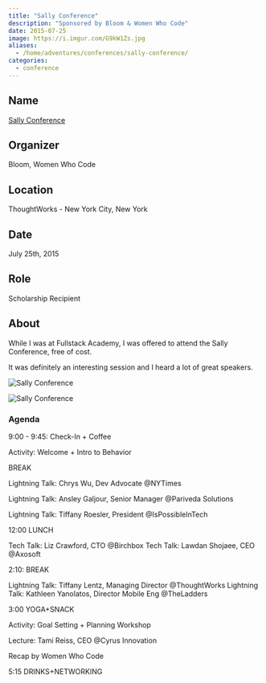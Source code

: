 ```yaml
---
title: "Sally Conference"
description: "Sponsored by Bloom & Women Who Code"
date: 2015-07-25
image: https://i.imgur.com/G9kW1Zs.jpg
aliases:
  - /home/adventures/conferences/sally-conference/
categories:
  - conference
---
```


## Name

[Sally Conference](https://www.thesallyconference.com/ "Sally Conference")

## Organizer

Bloom, Women Who Code

## Location

ThoughtWorks - New York City, New York

## Date

July 25th, 2015

## Role

Scholarship Recipient

## About

While I was at Fullstack Academy, I was offered to attend the Sally Conference, free of cost.

It was definitely an interesting session and I heard a lot of great speakers.

![Sally Conference](https://lh3.googleusercontent.com/7lTjit6KjNrRy81Bw9_QglkUcAdWOvx-2JKs1L3KsMuzqh5lJ45fEcRWDNvkv_Xj8tdQkuY5DPUCllDy7uJAeCoeWY_vFO7KwH5_MCAbJ37qf-u-FwOvzUypyIDzEdp19kWPhwQVB9eJu0yinqo8Q5-55n-bw15LHzM12VAl_aM75wwGolKZn-WPmoA5Td1URyp-uNVHN5mNuiuTJtQcvxWUg-QjLRB1IMrsB9625x4znhaEcf8mZhkV1kJJHLatxfGv_qbgUXmmwazk3QhyJ7factf4FlfdclGsX4lN-hIjxo1GVslwsrBO98OdMu9OK2mC0jKSavRhTifgVONAYggqvxwp9nHeK8z5py6VtEGZwj3Ci21GwSro1nLIgA7x0C2KCzf7Lr4uPYUiIHj0C6nBUdIAPiFqGGLh2g_BXD0Izi8pjtk4OOIAo9_Y3e6_0n32AfbnsqWFbJdtDzj43rFW2TX_QHgVX8-CTCjbc2w5yuH3ig103kWCgALg7EWfy2hoa8pg0d8qeNK6GboHjcWK9pYS3Q8GpEqGd27zQ1L0bGGCRWcGnG7gpFzn5b-7VtCRVLHkOGs5LXJyNoLiKsjy4HVdG5t2fn-fj_cNBkfNon-Q4pfbG_x-iN8WPa5S=w727-h969-no)

![Sally Conference](https://lh3.googleusercontent.com/Mc73HaM8CVbP1uRIA0bQ_0lew-r6wR9dVEjIq_e-fKPUF24w548uUIgVTvLCNUS9So-yzqqpNvylFlu2kxYo-Xf4JC2Eh2SQR5shK3huGqroX2XrJ-Y29SenNPzhNfsNwiFPyrNBMQHBLT-HZIL7_pM2yfpgTs8BQFthRg11GK3xQzvzoLSayJhSPLO01D-bY9BTF0qsIQ3L3eeO1uUqIUkGcnVRjBp6axBpSlzfZqyf3jfU5Xy18ai9UYQy-vnrFJ7Kib43sKuw8OaQDPfJ8bPh-660A5oEznVsKN_IjSHDBdj9iKEjXst9bUkZThknY9Sk0Vdrw5pfZNvc3wHKSoMBR93frKfKNThBJIG-osJ0ghUSETWOt4-FWN2qsIpVwUzJPWcH2boPwU1_PZP8OTkUBg7p-11oblwWl5qoCHtqx9weBMFgWxn5ZyisiVUCvMrGtxyAaV21S-20T61f_HZ4gZ1wJvcms33MdiMctT-DOK5NSiVa4NAkg3Hi4vewBe-JrhOpPYI8iFQawvTKEJ8Ss-oNFZr7u8d2VKhj5hQb4BvPDGRhjPpHksXedmNvtmDjeQ_ZvtQ1A1M0kxKkSPhMbY4Fu52QLH-5sLsIWlRc0lUTmm3VFEPFcVGuDHYm=w1292-h969-no)

### Agenda

9:00 - 9:45: Check-In + Coffee

Activity: Welcome + Intro to Behavior

BREAK

Lightning Talk: Chrys Wu, Dev Advocate @NYTimes

Lightning Talk: Ansley Galjour, Senior Manager @Pariveda Solutions

Lightning Talk: Tiffany Roesler, President @IsPossibleInTech

12:00 LUNCH

Tech Talk: Liz Crawford, CTO @Birchbox
Tech Talk: Lawdan Shojaee, CEO @Axosoft

2:10: BREAK

Lightning Talk: Tiffany Lentz, Managing Director @ThoughtWorks
Lightning Talk: Kathleen Yanolatos, Director Mobile Eng @TheLadders

3:00 YOGA+SNACK

Activity: Goal Setting + Planning Workshop

Lecture: Tami Reiss, CEO @Cyrus Innovation

Recap by Women Who Code

5:15 DRINKS+NETWORKING
